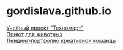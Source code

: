 # gordislava.github.io

<a href="gordislava.github.io/201369-technomart/">Учебный проект "Техномарт"</a><br>
<a href="gordislava.github.io/AnimalShelter/">Приют для животных<a><br>
<a href="gordislava.github.io/Switch/">Лендинг-портфолио креативной команды<a>
  
